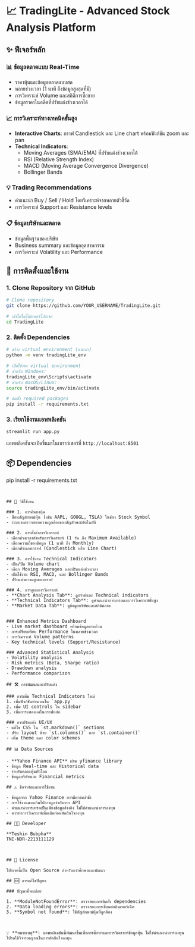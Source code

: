 # 📈 TradingLite - Advanced Stock Analysis Platform



## ✨ ฟีเจอร์หลัก

### 📊 ข้อมูลตลาดแบบ Real-Time
- ราคาหุ้นและข้อมูลตลาดแบบสด
- หลายช่วงเวลา (1 นาที ถึงข้อมูลสูงสุดที่มี)
- การวิเคราะห์ Volume และสถิติการซื้อขาย
- ข้อมูลราคาในอดีตที่ปรับแต่งช่วงเวลาได้

### 📈 การวิเคราะห์ทางเทคนิคขั้นสูง
- **Interactive Charts**: กราฟ Candlestick และ Line chart พร้อมฟังก์ชัน zoom และ pan
- **Technical Indicators**:
  - Moving Averages (SMA/EMA) ที่ปรับแต่งช่วงเวลาได้
  - RSI (Relative Strength Index)
  - MACD (Moving Average Convergence Divergence)
  - Bollinger Bands

### 💡 Trading Recommendations
- คำแนะนำ Buy / Sell / Hold โดยวิเคราะห์จากหลายตัวชี้วัด
- การวิเคราะห์ Support และ Resistance levels

### 📋 ข้อมูลบริษัทและตลาด
- ข้อมูลพื้นฐานของบริษัท
- Business summary และข้อมูลอุตสาหกรรม
- การวิเคราะห์ Volatility และ Performance

## 🚀 การติดตั้งและใช้งาน

### 1. Clone Repository จาก GitHub

```bash
# Clone repository
git clone https://github.com/YOUR_USERNAME/TradingLite.git

# เข้าไปในโฟลเดอร์โปรเจค
cd TradingLite
```

### 2. ติดตั้ง Dependencies

```bash
# สร้าง virtual environment (แนะนำ)
python -m venv tradingLite_env

# เปิดใช้งาน virtual environment
# สำหรับ Windows:
tradingLite_env\Scripts\activate
# สำหรับ macOS/Linux:
source tradingLite_env/bin/activate

# ติดตั้ง required packages
pip install -r requirements.txt
```

### 3. เรียกใช้งานแอพพลิเคชัน

```bash
streamlit run app.py
```

แอพพลิเคชันจะเปิดขึ้นมาในเบราว์เซอร์ที่ `http://localhost:8501`

## 📦 Dependencies

pip install -r requirements.txt

```


## 📱 วิธีใช้งาน

### 1. การค้นหาหุ้น
- ป้อนสัญลักษณ์หุ้น (เช่น AAPL, GOOGL, TSLA) ในช่อง Stock Symbol
- ระบบจะตรวจสอบความถูกต้องของสัญลักษณ์อัตโนมัติ

### 2. การตั้งค่าการวิเคราะห์
- เลือกช่วงเวลาสำหรับการวิเคราะห์ (1 วัน ถึง Maximum Available)
- เลือกความถี่ของข้อมูล (1 นาที ถึง Monthly)
- เลือกประเภทกราฟ (Candlestick หรือ Line Chart)

### 3. การใช้งาน Technical Indicators
- เปิด/ปิด Volume chart
- เลือก Moving Averages และปรับแต่งช่วงเวลา
- เปิดใช้งาน RSI, MACD, และ Bollinger Bands
- ปรับแต่งความสูงของกราฟ

### 4. การดูผลการวิเคราะห์
- **Chart Analysis Tab**: ดูกราฟและ Technical indicators
- **Technical Indicators Tab**: ดูคำแนะนำการเทรดและการวิเคราะห์ขั้นสูง  
- **Market Data Tab**: ดูข้อมูลบริษัทและสถิติตลาด


### Enhanced Metrics Dashboard
- Live market dashboard พร้อมข้อมูลครบถ้วน
- การเปรียบเทียบ Performance ในหลายช่วงเวลา
- การวิเคราะห์ Volume patterns
- Key technical levels (Support/Resistance)

### Advanced Statistical Analysis
- Volatility analysis
- Risk metrics (Beta, Sharpe ratio)
- Drawdown analysis
- Performance comparison

## 🛠️ การพัฒนาและปรับแต่ง

### การเพิ่ม Technical Indicators ใหม่
1. เพิ่มฟังก์ชันคำนวณใน `app.py`
2. เพิ่ม UI controls ใน sidebar
3. เพิ่มการแสดงผลในกราฟหลัก

### การปรับแต่ง UI/UX
- แก้ไข CSS ใน `st.markdown()` sections
- ปรับ layout ด้วย `st.columns()` และ `st.container()`
- เพิ่ม theme และ color schemes

## 📊 Data Sources

- **Yahoo Finance API** ผ่าน yfinance library
- ข้อมูล Real-time และ Historical data
- รองรับตลาดหุ้นทั่วโลก
- ข้อมูลบริษัทและ Financial metrics

## ⚠️ ข้อจำกัดและการใช้งาน

- ข้อมูลจาก Yahoo Finance อาจมีความล่าช้า
- การใช้งานมากเกินไปอาจถูกจำกัดจาก API
- คำแนะนำการเทรดเป็นเพียงข้อมูลอ้างอิง ไม่ใช่คำแนะนำการลงทุน
- ควรทำการวิเคราะห์เพิ่มเติมก่อนตัดสินใจลงทุน

## 👨‍💻 Developer

**Teshin Bubpha**  
TNI-NDR-2213111129



## 📄 License

โปรเจคนี้เป็น Open Source สำหรับการศึกษาและพัฒนา

## 🆘 การแก้ไขปัญหา

### ปัญหาที่พบบ่อย

1. **ModuleNotFoundError**: ตรวจสอบการติดตั้ง dependencies
2. **Data loading errors**: ตรวจสอบการเชื่อมต่ออินเทอร์เน็ต
3. **Symbol not found**: ใช้สัญลักษณ์หุ้นที่ถูกต้อง



💡 **หมายเหตุ**: แอพพลิเคชันนี้พัฒนาขึ้นเพื่อการศึกษาและการวิเคราะห์ข้อมูลหุ้น ไม่ใช่คำแนะนำการลงทุน โปรดใช้วิจารณญาณในการตัดสินใจลงทุน